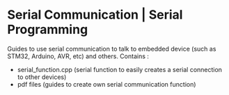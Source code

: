 # Serial Communication | Serial Programming
Guides to use serial communication to talk to embedded device (such as STM32, Arduino, AVR, etc) and others.
Contains :
- serial_function.cpp	(serial function to easily creates a serial connection to other devices)
- pdf files		(guides to create own serial communication function)
